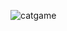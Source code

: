![catgame](https://user-images.githubusercontent.com/84850243/167242208-43306166-6050-4ed2-8979-58091e5e97c6.png)
